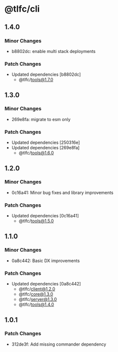 # @tlfc/cli

## 1.4.0

### Minor Changes

- b8802dc: enable multi stack deployments

### Patch Changes

- Updated dependencies [b8802dc]
  - @tlfc/tools@1.7.0

## 1.3.0

### Minor Changes

- 269e8fa: migrate to esm only

### Patch Changes

- Updated dependencies [250316e]
- Updated dependencies [269e8fa]
  - @tlfc/tools@1.6.0

## 1.2.0

### Minor Changes

- 0c16a41: Minor bug fixes and library improvements

### Patch Changes

- Updated dependencies [0c16a41]
  - @tlfc/tools@1.5.0

## 1.1.0

### Minor Changes

- 0a8c442: Basic DX improvements

### Patch Changes

- Updated dependencies [0a8c442]
  - @tlfc/client@1.2.0
  - @tlfc/core@1.3.0
  - @tlfc/server@1.3.0
  - @tlfc/tools@1.4.0

## 1.0.1

### Patch Changes

- 312de3f: Add missing commander dependency
